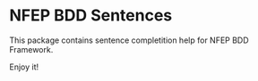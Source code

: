 # NFEP BDD Sentences

This package contains sentence completition help for NFEP BDD Framework.

Enjoy it!
